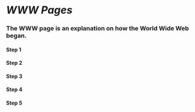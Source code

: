 # *WWW Pages*
### The WWW page is an explanation on how the World Wide Web began.

#### Step 1

#### Step 2

#### Step 3

#### Step 4

#### Step 5
